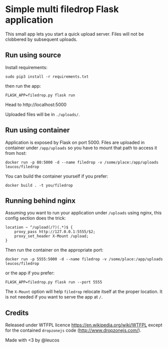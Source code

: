 # Simple multi filedrop Flask application

This small app lets you start a quick upload server. Files will not be
clobbered by subsequent uploads.

## Run using source

Install requirements:

```
sudo pip3 install -r requirements.txt
```

then run the app:

```
FLASK_APP=filedrop.py flask run
```

Head to http://localhost:5000

Uploaded files will be in `./uploads/`.

## Run using container

Application is exposed by Flask on port 5000. Files are uploaded in
container under `/app/uploads` so you have to mount that path to access
it from host:

```
docker run -p 80:5000 -d --name filedrop -v /some/place:/app/uploads leucos/filedrop
```

You can build the container yourself if you prefer:

```
docker build . -t you/filedrop
```

## Running behind nginx

Assuming you want to run your application under `/uploads` using nginx,
this config section does the trick:

```
location ~ ^/upload(/?)(.*)$ {
    proxy_pass http://127.0.0.1:5555/$2;
    proxy_set_header X-Mount /upload;
}
```

Then run the container on the appropriate port:

```
docker run -p 5555:5000 -d --name filedrop -v /some/place:/app/uploads leucos/filedrop
```

or the app if you prefer:

```
FLASK_APP=filedrop.py flask run --port 5555
```

The `X-Mount` option will help `filedrop` relocate itself at the proper
location. It is not needed if you want to serve the app at `/`.

## Credits

Released under WTFPL licence https://en.wikipedia.org/wiki/WTFPL
except for the contained `dropzonejs` code (http://www.dropzonejs.com/).

Made with <3 by @leucos

